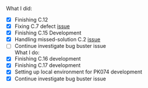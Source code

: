 What I did:
- [x] Finishing C.12
- [x] Fixing C.7 defect [issue](https://sampingan.atlassian.net/browse/KSB-10035)
- [x] Finishing C.15 Development
- [x] Handling missed-solution C.2 [issue](https://sampingan.atlassian.net/browse/KSB-10039)
- [ ] Continue investigate bug buster issue  
What I do:
- [x] Finishing C.16 development
- [x] Finishing C.17 development
- [x] Setting up local environment for PK074 development
- [x] Continue investigate bug buster issue  
